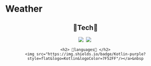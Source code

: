 # Weather
  <div align = "center">
    <h2> 🌱Tech🌱 </h2>
    <img src="https://img.shields.io/badge/Android-red?style=flat&logo=android&logoColor=7F52FF"/></a>&nbsp
    <img src="https://img.shields.io/badge/Android Studio-green?style=flat&logo=android Studio&logoColor=7F52FF"/></a>&nbsp
  
    <h2> 🌱languages🌱 </h2>
    <img src="https://img.shields.io/badge/Kotlin-purple?style=flat&logo=Kotlin&logoColor=7F52FF"/></a>&nbsp
  </div>
